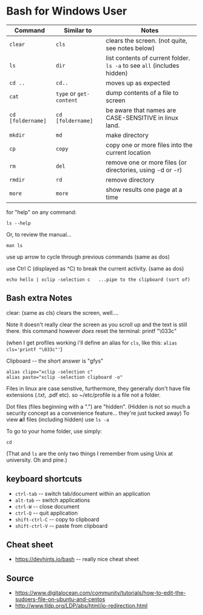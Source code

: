 ﻿# Bash for Windows User

|Command|Similar to|Notes|
|-------|----------|-----|
|`clear` |`cls`| clears the screen. (not quite, see notes below)|
|`ls`    |`dir`| list contents of current folder. `ls -a` to see `all` (includes hidden)|
|`cd ..` |`cd..`|moves up as expected|
|`cat`   |`type` or `get-content`| dump contents of a file to screen|
|`cd [foldername]`|`cd [foldername]`| be aware that names are CASE-SENSITIVE in linux land.|
|`mkdir` |`md`| make directory|
|`cp` |`copy`| copy one or more files into the current location|
|`rm` |`del`| remove one or more files (or directories, using -d or -r)|
|`rmdir` |`rd`|remove directory|
|`more` |`more`|show results one page at a time|

for "help" on any command:

    ls --help

Or, to review the manual...

    man ls

use up arrow to cycle through previous commands (same as dos)

use Ctrl C (displayed as ^C) to break the current activity.  (same as dos)

    echo hello | xclip -selection c   ...pipe to the clipboard (sort of)

## Bash extra Notes

clear: (same as cls) clears the screen, well....

Note it doesn't really clear the screen as you scroll up and the text is still there.
this command however *does* reset the terminal: printf "\033c"

(when I get profiles working i'll define an alias for `cls`, like this: `alias cls='printf "\033c"'`)

Clipboard -- the short answer is "gfys"

    alias clipo="xclip -selection c"
    alias pasto="xclip -selection clipboard -o"

Files in linux are case senstive, furthermore, they generally don't have file extensions (.txt, .pdf etc). so ~/etc/profile is a file not a folder.

Dot files (files beginning with a ".") are "hidden". (Hidden is not so much a security concept as a convenience feature... they're just tucked away) To view **a**ll files (including hidden) use `ls -a`

To go to your home folder, use simply:

    cd

(That and `ls` are the only two things I remember from using Unix at university. Oh and pine.)

## keyboard shortcuts

 * `ctrl-tab`  -- switch tab/document within an application
 * `alt-tab` -- switch applications
 * `ctrl-W` -- close document
 * `ctrl-Q` -- quit application
 * `shift-ctrl-C` -- copy to clipboard
 * `shift-ctrl-V` -- paste from clipboard

## Cheat sheet

* <https://devhints.io/bash> -- really nice cheat sheet

## Source

 * <https://www.digitalocean.com/community/tutorials/how-to-edit-the-sudoers-file-on-ubuntu-and-centos>
 * <http://www.tldp.org/LDP/abs/html/io-redirection.html>